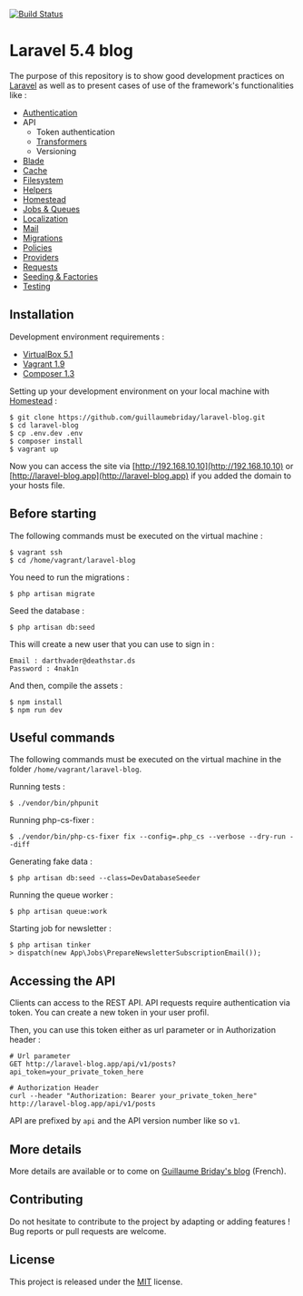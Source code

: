 [![Build Status](https://travis-ci.org/guillaumebriday/laravel-blog.svg?branch=master)](https://travis-ci.org/guillaumebriday/laravel-blog)

# Laravel 5.4 blog

The purpose of this repository is to show good development practices on [Laravel](http://laravel.com/) as well as to present cases of use of the framework's functionalities like :

- [Authentication](https://laravel.com/docs/5.4/authentication)
- API
  - Token authentication
  - [Transformers](http://fractal.thephpleague.com/transformers/)
  - Versioning
- [Blade](https://laravel.com/docs/5.4/blade)
- [Cache](https://laravel.com/docs/5.4/cache)
- [Filesystem](https://laravel.com/docs/5.4/filesystem)
- [Helpers](https://laravel.com/docs/5.4/helpers)
- [Homestead](https://laravel.com/docs/5.4/homestead)
- [Jobs & Queues](https://laravel.com/docs/5.4/queues)
- [Localization](https://laravel.com/docs/5.4/localization)
- [Mail](https://laravel.com/docs/5.4/mail)
- [Migrations](https://laravel.com/docs/5.4/migrations)
- [Policies](https://laravel.com/docs/5.4/authorization)
- [Providers](https://laravel.com/docs/5.4/providers)
- [Requests](https://laravel.com/docs/5.4/validation#form-request-validation)
- [Seeding & Factories](https://laravel.com/docs/5.4/seeding)
- [Testing](https://laravel.com/docs/5.4/testing)

## Installation

Development environment requirements :
- [VirtualBox 5.1](https://www.virtualbox.org/wiki/Downloads)
- [Vagrant 1.9](https://www.vagrantup.com/downloads.html)
- [Composer 1.3](https://getcomposer.org)

Setting up your development environment on your local machine with [Homestead](https://laravel.com/docs/5.4/homestead) :
```
$ git clone https://github.com/guillaumebriday/laravel-blog.git
$ cd laravel-blog
$ cp .env.dev .env
$ composer install
$ vagrant up
```

Now you can access the site via [http://192.168.10.10](http://192.168.10.10) or [http://laravel-blog.app](http://laravel-blog.app) if you added the domain to your hosts file.

## Before starting

The following commands must be executed on the virtual machine :
```
$ vagrant ssh
$ cd /home/vagrant/laravel-blog
```

You need to run the migrations :
```
$ php artisan migrate
```

Seed the database :
```
$ php artisan db:seed
```

This will create a new user that you can use to sign in :
```
Email : darthvader@deathstar.ds
Password : 4nak1n
```

And then, compile the assets :
```
$ npm install
$ npm run dev
```

## Useful commands

The following commands must be executed on the virtual machine in the folder ```/home/vagrant/laravel-blog```.

Running tests :
```
$ ./vendor/bin/phpunit
```

Running php-cs-fixer :
```
$ ./vendor/bin/php-cs-fixer fix --config=.php_cs --verbose --dry-run --diff
```

Generating fake data :
```
$ php artisan db:seed --class=DevDatabaseSeeder
```

Running the queue worker :
```
$ php artisan queue:work
```

Starting job for newsletter :
```
$ php artisan tinker
> dispatch(new App\Jobs\PrepareNewsletterSubscriptionEmail());
```

## Accessing the API

Clients can access to the REST API. API requests require authentication via token. You can create a new token in your user profil.

Then, you can use this token either as url parameter or in Authorization header :

```
# Url parameter
GET http://laravel-blog.app/api/v1/posts?api_token=your_private_token_here

# Authorization Header
curl --header "Authorization: Bearer your_private_token_here" http://laravel-blog.app/api/v1/posts
```

API are prefixed by ```api``` and the API version number like so ```v1```.

## More details

More details are available or to come on [Guillaume Briday's blog](https://blog.guillaumebriday.fr) (French).

## Contributing

Do not hesitate to contribute to the project by adapting or adding features ! Bug reports or pull requests are welcome.

## License

This project is released under the [MIT](http://opensource.org/licenses/MIT) license.
